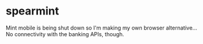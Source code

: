 # spearmint
Mint mobile is being shut down so I'm making my own browser alternative... No connectivity with the banking APIs, though.
